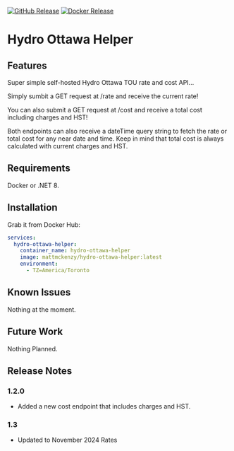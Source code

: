 [<img alt="GitHub Release" src="https://img.shields.io/github/v/release/mattmckenzy/hydro-ottawa-helper?logo=github&color=forestgreen">](https://github.com/mattmckenzy/hydro-ottawa-helper)
[<img alt="Docker Release" src="https://img.shields.io/docker/v/mattmckenzy/hydro-ottawa-helper/latest?logo=docker">](https://hub.docker.com/r/mattmckenzy/hydro-ottawa-helper)

# Hydro Ottawa Helper

## Features

Super simple self-hosted Hydro Ottawa TOU rate and cost API...

Simply sumbit a GET request at /rate and receive the current rate!

You can also submit a GET request at /cost and receive a total cost including charges and HST!

Both endpoints can also receive a dateTime query string to fetch the rate or total cost for any near date and time. Keep in mind that total cost is always calculated with current charges and HST.

## Requirements

Docker or .NET 8.


## Installation

Grab it from Docker Hub:

``` docker-compose.yaml
services:
  hydro-ottawa-helper:
    container_name: hydro-ottawa-helper
    image: mattmckenzy/hydro-ottawa-helper:latest
    environment:
      - TZ=America/Toronto
```


## Known Issues

Nothing at the moment.


## Future Work

Nothing Planned.


## Release Notes

### 1.2.0

- Added a new cost endpoint that includes charges and HST.

### 1.3

- Updated to November 2024 Rates
